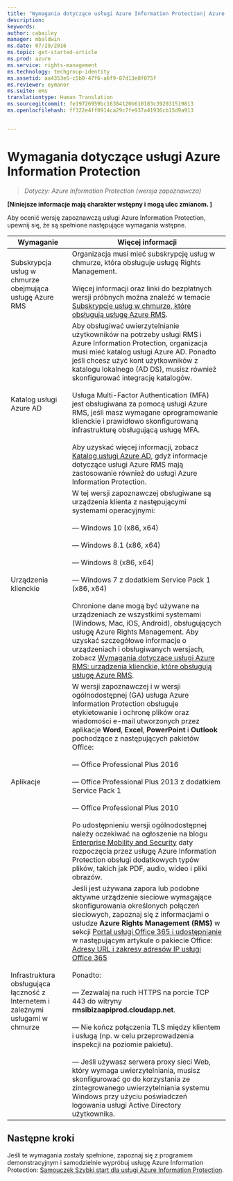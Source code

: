 ```yaml
---
title: "Wymagania dotyczące usługi Azure Information Protection| Azure RMS"
description: 
keywords: 
author: cabailey
manager: mbaldwin
ms.date: 07/29/2016
ms.topic: get-started-article
ms.prod: azure
ms.service: rights-management
ms.technology: techgroup-identity
ms.assetid: aa4353e5-c5b0-47f6-a6f9-87d13e8f075f
ms.reviewer: eymanor
ms.suite: ems
translationtype: Human Translation
ms.sourcegitcommit: fe19726959bc16384120b610183c392031519813
ms.openlocfilehash: ff322e4ff0914ca29c7fe937a41936cb15d9a913


---
```


# Wymagania dotyczące usługi Azure Information Protection

>*Dotyczy: Azure Information Protection (wersja zapoznawcza)*

**[Niniejsze informacje mają charakter wstępny i mogą ulec zmianom. ]**

Aby ocenić wersję zapoznawczą usługi Azure Information Protection, upewnij się, że są spełnione następujące wymagania wstępne. 

|Wymaganie|Więcej informacji|
|---------------|--------------------|
|Subskrypcja usług w chmurze obejmująca usługę Azure RMS|Organizacja musi mieć subskrypcję usług w chmurze, która obsługuje usługę Rights Management.<br /><br />Więcej informacji oraz linki do bezpłatnych wersji próbnych można znaleźć w temacie [Subskrypcje usług w chmurze, które obsługują usługę Azure RMS](../get-started/requirements-subscriptions.md).|
|Katalog usługi Azure AD|Aby obsługiwać uwierzytelnianie użytkowników na potrzeby usługi RMS i Azure Information Protection, organizacja musi mieć katalog usługi Azure AD. Ponadto jeśli chcesz użyć kont użytkowników z katalogu lokalnego (AD DS), musisz również skonfigurować integrację katalogów.<br /><br />Usługa Multi-Factor Authentication (MFA) jest obsługiwana za pomocą usługi Azure RMS, jeśli masz wymagane oprogramowanie klienckie i prawidłowo skonfigurowaną infrastrukturę obsługującą usługę MFA.<br /><br />Aby uzyskać więcej informacji, zobacz [Katalog usługi Azure AD](../get-started/requirements-azure-ad.md), gdyż informacje dotyczące usługi Azure RMS mają zastosowanie również do usługi Azure Information Protection.|
|Urządzenia klienckie|W tej wersji zapoznawczej obsługiwane są urządzenia klienta z następującymi systemami operacyjnymi:<br /><br />— Windows 10 (x86, x64)<br /><br />— Windows 8.1 (x86, x64)<br /><br />— Windows 8 (x86, x64)<br /><br />— Windows 7 z dodatkiem Service Pack 1 (x86, x64)<br /><br />Chronione dane mogą być używane na urządzeniach ze wszystkimi systemami (Windows, Mac, iOS, Android), obsługujących usługę Azure Rights Management. Aby uzyskać szczegółowe informacje o urządzeniach i obsługiwanych wersjach, zobacz [Wymagania dotyczące usługi Azure RMS: urządzenia klienckie, które obsługują usługę Azure RMS](../get-started/requirements-client-devices.md).|
|Aplikacje|W wersji zapoznawczej i w wersji ogólnodostępnej (GA) usługa Azure Information Protection obsługuje etykietowanie i ochronę plików oraz wiadomości e-mail utworzonych przez aplikacje **Word**, **Excel**, **PowerPoint** i **Outlook** pochodzące z następujących pakietów Office:<br /><br />— Office Professional Plus 2016<br /><br />— Office Professional Plus 2013 z dodatkiem Service Pack 1<br /><br />— Office Professional Plus 2010<br /><br />Po udostępnieniu wersji ogólnodostępnej należy oczekiwać na ogłoszenie na blogu [Enterprise Mobility and Security](https://blogs.technet.microsoft.com/enterprisemobility/?product=azure-rights-management-services) daty rozpoczęcia przez usługę Azure Information Protection obsługi dodatkowych typów plików, takich jak PDF, audio, wideo i pliki obrazów.|
|Infrastruktura obsługująca łączność z Internetem i zależnymi usługami w chmurze|Jeśli jest używana zapora lub podobne aktywne urządzenie sieciowe wymagające skonfigurowania określonych połączeń sieciowych, zapoznaj się z informacjami o usłudze **Azure Rights Management (RMS)** w sekcji [Portal usługi Office 365 i udostępnianie](https://support.office.com/article/Office-365-URLs-and-IP-address-ranges-8548a211-3fe7-47cb-abb1-355ea5aa88a2#BKMK_Portal-identity) w następującym artykule o pakiecie Office: [Adresy URL i zakresy adresów IP usługi Office 365](https://support.office.com/en-US/article/Office-365-URLs-and-IP-address-ranges-8548a211-3fe7-47cb-abb1-355ea5aa88a2)<br /><br />Ponadto:<br /><br />— Zezwalaj na ruch HTTPS na porcie TCP 443 do witryny **rmsibizaapiprod.cloudapp.net**.<br /><br />— Nie kończ połączenia TLS między klientem i usługą (np. w celu przeprowadzenia inspekcji na poziomie pakietu). <br /><br />— Jeśli używasz serwera proxy sieci Web, który wymaga uwierzytelniania, musisz skonfigurować go do korzystania ze zintegrowanego uwierzytelniania systemu Windows przy użyciu poświadczeń logowania usługi Active Directory użytkownika.|

## Następne kroki

Jeśli te wymagania zostały spełnione, zapoznaj się z programem demonstracyjnym i samodzielnie wypróbuj usługę Azure Information Protection: [Samouczek Szybki start dla usługi Azure Information Protection](infoprotect-quick-start-tutorial.md).




<!--HONumber=Jul16_HO5-->


